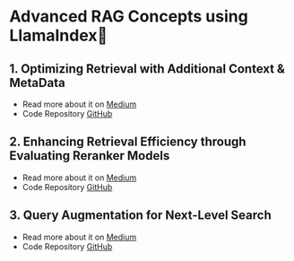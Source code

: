# Advanced RAG Concepts using LlamaIndex🦙 

## 1. Optimizing Retrieval with Additional Context & MetaData
- Read more about it on [Medium](https://akash-mathur.medium.com/advanced-rag-optimizing-retrieval-with-additional-context-metadata-using-llamaindex-aeaa32d7aa2f)
- Code Repository [GitHub](https://github.com/akashmathur-2212/LLMs-playground/tree/main/LlamaIndex-applications/Advanced-RAG/parent_child_document_retriever)

## 2. Enhancing Retrieval Efficiency through Evaluating Reranker Models
- Read more about it on [Medium](https://akash-mathur.medium.com/advanced-rag-enhancing-retrieval-efficiency-through-evaluating-reranker-models-using-llamaindex-3f104f24607e)
- Code Repository [GitHub](https://github.com/akashmathur-2212/LLMs-playground/tree/main/LlamaIndex-applications/Advanced-RAG/reranker_models_evaluation)

## 3. Query Augmentation for Next-Level Search    
- Read more about it on [Medium](https://medium.com/@akash-mathur/advanced-rag-query-augmentation-for-next-level-search-using-llamaindex-d362fed7ecc3)
- Code Repository [GitHub](https://github.com/akashmathur-2212/LLMs-playground/tree/main/LlamaIndex-applications/Advanced-RAG/advanced_query_transformations)

